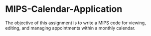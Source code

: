 # MIPS-Calendar-Application
The objective of this assignment is to write a MIPS code for viewing, editing, and managing appointments  within a monthly calendar.
